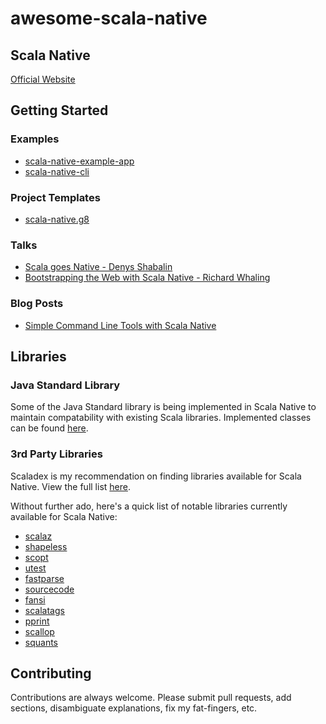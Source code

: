 # awesome-scala-native

## Scala Native
[Official Website](http://www.scala-native.org/en/latest/)

## Getting Started
### Examples
- [scala-native-example-app](https://github.com/lihaoyi/scala-native-example-app)
- [scala-native-cli](https://github.com/densh/scala-native-cli/tree/3c863f4248a8b2e52211ee6dc15409f84558d44a)

### Project Templates
- [scala-native.g8](https://github.com/scala-native/scala-native.g8)

### Talks
- [Scala goes Native - Denys Shabalin](https://www.youtube.com/watch?v=KZejtgdniqc)
- [Bootstrapping the Web with Scala Native - Richard Whaling](https://www.youtube.com/watch?v=-52HXQKwk5E)

### Blog Posts
- [Simple Command Line Tools with Scala Native](https://www.spantree.net/blog/2017/06/26/scala-native-for-cli-tools.html)

## Libraries
### Java Standard Library
Some of the Java Standard library is being implemented in Scala Native to maintain compatability with existing Scala libraries. Implemented classes can be found [here](http://www.scala-native.org/en/latest/lib/javalib.html).

### 3rd Party Libraries
Scaladex is my recommendation on finding libraries available for Scala Native. View the full list [here](https://index.scala-lang.org/search?targetTypes=Native&q=*&page=1).

Without further ado, here's a quick list of notable libraries currently available for Scala Native:

- [scalaz](https://github.com/scalaz/scalaz)
- [shapeless](https://github.com/milessabin/shapeless)
- [scopt](https://github.com/scopt/scopt)
- [utest](https://github.com/lihaoyi/utest)
- [fastparse](https://github.com/lihaoyi/fastparse)
- [sourcecode](https://github.com/lihaoyi/sourcecode)
- [fansi](https://github.com/lihaoyi/fansi)
- [scalatags](https://github.com/lihaoyi/scalatags)
- [pprint](https://github.com/lihaoyi/PPrint)
- [scallop](https://github.com/scallop/scallop)
- [squants](https://github.com/typelevel/squants)

## Contributing
Contributions are always welcome. Please submit pull requests, add sections, disambiguate explanations, fix my fat-fingers, etc.
